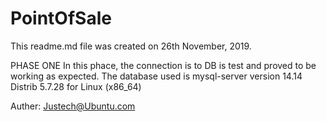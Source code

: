 # PointOfSale

This readme.md file was created on 26th November, 2019.

PHASE ONE
In this phace, the connection is to DB is test and proved to be working as expected.
The database used is mysql-server version 14.14 Distrib 5.7.28 for Linux (x86_64)

Auther:
	Justech@Ubuntu.com

